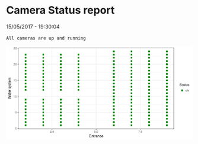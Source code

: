 Camera Status report
================
15/05/2017 - 19:30:04

    All cameras are up and running

![](camreport_files/figure-markdown_github/unnamed-chunk-2-1.png)
